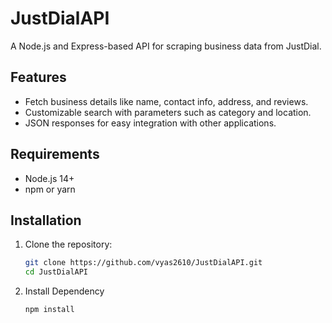# JustDialAPI  

A Node.js and Express-based API for scraping business data from JustDial.  

## Features  
- Fetch business details like name, contact info, address, and reviews.  
- Customizable search with parameters such as category and location.  
- JSON responses for easy integration with other applications.  

## Requirements  
- Node.js 14+  
- npm or yarn  

## Installation  

1. Clone the repository:  
   ```bash  
   git clone https://github.com/vyas2610/JustDialAPI.git  
   cd JustDialAPI  

2. Install Dependency
   ```bash
   npm install  

  
